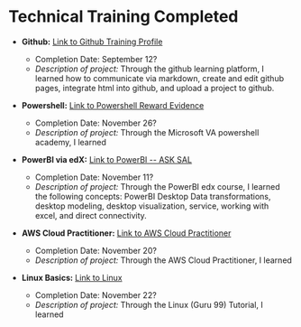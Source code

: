 # Technical Training Completed

* **Github:** [Link to Github Training Profile](https://github.com/kwbarker)
  * Completion Date: September 12?
  * _Description of project:_ Through the github learning platform, I learned how to communicate via markdown, create and edit github pages, integrate html into github, and upload a project to github. 
 
* **Powershell:** [Link to Powershell Reward Evidence](https://mva.microsoft.com/MyMVA/Dashboard.aspx)
  * Completion Date: November 26?
  * _Description of project:_ Through the Microsoft VA powershell academy, I learned 


* **PowerBI via edX:** [Link to PowerBI -- ASK SAL](https://courses.edx.org/courses/course-v1:Microsoft+DAT207x+2T2018/course/)
  * Completion Date: November 11?
  * _Description of project:_ Through the PowerBI edx course, I learned the following concepts: PowerBI Desktop Data transformations, desktop modeling, desktop visualization, service, working with excel, and direct connectivity. 


* **AWS Cloud Practitioner:** [Link to AWS Cloud Practitioner](#)
  * Completion Date: November 20?
  * _Description of project:_ Through the AWS Cloud Practitioner, I learned 

* **Linux Basics:** [Link to Linux](#)
  * Completion Date: November 22?
  * _Description of project:_ Through the Linux (Guru 99) Tutorial, I learned
  
















































